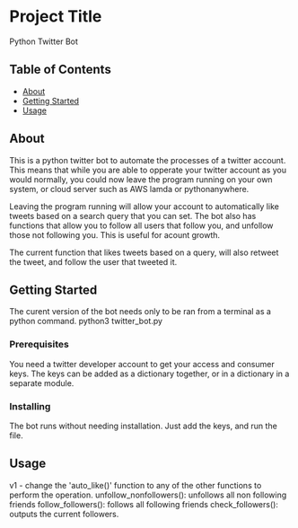 # Project Title

Python Twitter Bot

## Table of Contents

- [About](#about)
- [Getting Started](#getting_started)
- [Usage](#usage)

## About <a name = "about"></a>

This is a python twitter bot to automate the processes of a twitter account.
This means that while you are able to opperate your twitter account as you would normally,
you could now leave the program running on your own system, or cloud server such as AWS lamda or pythonanywhere.

Leaving the program running will allow your account to automatically like tweets based on a search query that you can set.
The bot also has functions that allow you to follow all users that follow you, and unfollow those not following you.
This is useful for acount growth.

The current function that likes tweets based on a query, will also retweet the tweet, and follow the user that tweeted it.

## Getting Started <a name = "getting_started"></a>

The curent version of the bot needs only to be ran from a terminal as a python command. python3 twitter_bot.py

### Prerequisites

You need a twitter developer account to get your access and consumer keys.
The keys can be added as a dictionary together, or in a dictionary in a separate module.

### Installing

The bot runs without needing installation.
Just add the keys, and run the file.

## Usage <a name = "usage"></a>

v1 - change the 'auto_like()' function to any of the other functions to perform the operation.
unfollow_nonfollowers(): unfollows all non following friends
follow_followers(): follows all following friends
check_followers(): outputs the current followers.
